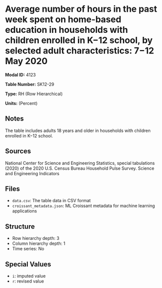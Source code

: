 # Average number of hours in the past week spent on home-based education in households with children enrolled in K−12 school, by selected adult characteristics: 7−12 May 2020

**Modal ID:** 4123

**Table Number:** SK12-29

**Type:** RH (Row Hierarchical)

**Units:** (Percent)

## Notes

The table includes adults 18 years and older in households with children enrolled in K−12 school.

## Sources

National Center for Science and Engineering Statistics, special tabulations (2020) of the 2020 U.S. Census Bureau Household Pulse Survey. Science and Engineering Indicators

## Files

- `data.csv`: The table data in CSV format
- `croissant_metadata.json`: ML Croissant metadata for machine learning applications

## Structure

- Row hierarchy depth: 3
- Column hierarchy depth: 1
- Time series: No

## Special Values

- `i`: imputed value
- `r`: revised value
